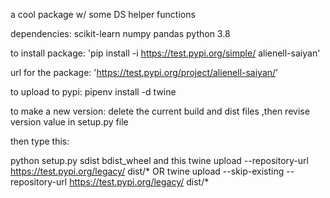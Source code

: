a cool package w/ some DS helper functions

dependencies: scikit-learn numpy pandas python 3.8

to install package: 'pip install -i https://test.pypi.org/simple/ alienell-saiyan'

url for the package: 'https://test.pypi.org/project/alienell-saiyan/'

to upload to pypi: pipenv install -d twine

to make a new version: delete the current build and dist files ,then revise version value in setup.py file

then type this:

python setup.py sdist bdist_wheel and this twine upload --repository-url https://test.pypi.org/legacy/ dist/* OR twine upload --skip-existing --repository-url https://test.pypi.org/legacy/ dist/*



